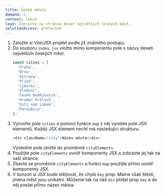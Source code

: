 ```yaml
---
title: Česká města
demand: 2
context: lekce
lead: Zobrazte na stránce deset největších českých měst.
solutionAccess: protected
---
```


1. Založte si Vite/JSX projekt podle již známého postupu.
1. Do souboru `index.jsx` vložte mimo komponentu pole s názvy deseti největších českých měst.
   ```js
   const cities = [
     'Praha',
     'Brno',
     'Ostrava',
     'Plzeň',
     'Liberec',
     'Olomouc',
     'České Budějovice',
     'Hradec Králové',
     'Ústí nad Labem',
     'Pardubice',
   ];
   ```
1. Vytvořte pole `cities` a pomocí funkce `map` z něj vyrobte pole JSX elementů. Každý JSX element nechť má následující strukturu.
   ```js
   <div className="city">Název města</div>
   ```
   Výsledné pole uložte do proměnné `cityElements`.
1. Použijte pole `cityElements` uvnitř komponenty JSX a zobrazte jej tak na vaší stránce.
1. Zbavte se proměnné `cityElements` a funkci `map` použijte přímo uvnitř komponenty JSX.
1. V konzoli si JSX bude stěžovat, že chybí `key` prop. Máme však štěstí, jména měst jsou unikátní. Můžeme tak na náš `div` přídat prop `key` a do něj poslat přímo název města.

<!-- :::solution

```jsx
import React from 'react';
import { createRoot } from 'react-dom/client';
import './style.css';

const cities = [
  'Praha',
  'Brno',
  'Ostrava',
  'Plzeň',
  'Liberec',
  'Olomouc',
  'České Budějovice',
  'Hradec Králové',
  'Ústí nad Labem',
  'Pardubice',
];

const App = () => (
  <div className="container">
    <div className="cities">
      {cities.map((city) => (
        <div key={city} className="city">
          {city}
        </div>
      ))}
    </div>
  </div>
);

createRoot(document.querySelector('#app')).render(<App />);
```

::: -->
